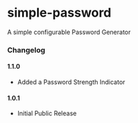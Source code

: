 # simple-password
A simple configurable Password Generator

### Changelog
#### 1.1.0
- Added a Password Strength Indicator

#### 1.0.1
- Initial Public Release

